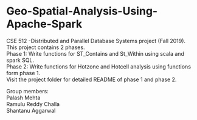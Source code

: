 # Geo-Spatial-Analysis-Using-Apache-Spark
CSE 512 -Distributed and Parallel Database Systems project (Fall 2019).</br>
This project contains 2 phases.</br>
Phase 1: Write functions for ST_Contains and St_Within using scala and spark SQL.</br>
Phase 2: Write functions for Hotzone and Hotcell analysis using functions form phase 1.</br>
Visit the project folder for detailed README of phase 1 and phase 2.

Group members:</br>
Palash Mehta</br>
Ramulu Reddy Challa</br>
Shantanu Aggarwal</br>
